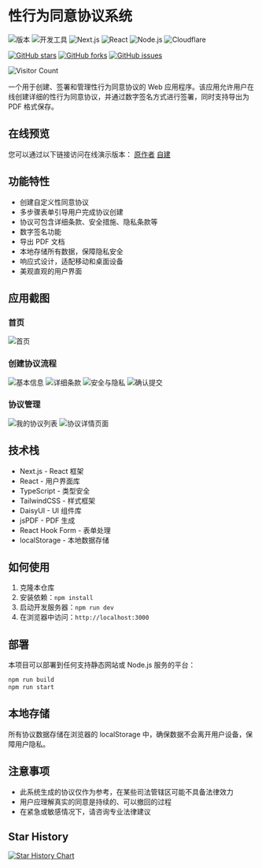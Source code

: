 # 性行为同意协议系统

![版本](https://img.shields.io/badge/版本-1.1.0-blue) ![开发工具](https://img.shields.io/badge/IDE-VSCode-green) ![Next.js](https://img.shields.io/badge/Next.js-13.0+-brightgreen) ![React](https://img.shields.io/badge/React-18.0+-orange) ![Node.js](https://img.shields.io/badge/Node.js-18.0+-success) ![Cloudflare](https://img.shields.io/badge/部署-Cloudflare-orange)

[![GitHub stars](https://img.shields.io/github/stars/123xiao/sex-agreement-app)](https://github.com/123xiao/sex-agreement-app/stargazers)
[![GitHub forks](https://img.shields.io/github/forks/123xiao/sex-agreement-app)](https://github.com/123xiao/sex-agreement-app/network/members)
[![GitHub issues](https://img.shields.io/github/issues/123xiao/sex-agreement-app)](https://github.com/123xiao/sex-agreement-app/issues)

![Visitor Count](https://profile-counter.glitch.me/123xiao-sex-agreement-app/count.svg)

一个用于创建、签署和管理性行为同意协议的 Web 应用程序。该应用允许用户在线创建详细的性行为同意协议，并通过数字签名方式进行签署，同时支持导出为 PDF 格式保存。

## 在线预览

您可以通过以下链接访问在线演示版本：
[原作者](https://001.123408.xyz/) [自建](https://intimate-agree.vercel.app)

## 功能特性

- 创建自定义性同意协议
- 多步骤表单引导用户完成协议创建
- 协议可包含详细条款、安全措施、隐私条款等
- 数字签名功能
- 导出 PDF 文档
- 本地存储所有数据，保障隐私安全
- 响应式设计，适配移动和桌面设备
- 美观直观的用户界面

## 应用截图

### 首页

![首页](./images/首页.png)

### 创建协议流程

![基本信息](./images/创建协议-基本信息.png)
![详细条款](./images/创建协议-详细条款.png)
![安全与隐私](./images/创建协议-安全与隐私.png)
![确认提交](./images/创建协议-确认提交.png)

### 协议管理

![我的协议列表](./images/我的协议列表.png)
![协议详情页面](./images/协议详情页面.png)

## 技术栈

- Next.js - React 框架
- React - 用户界面库
- TypeScript - 类型安全
- TailwindCSS - 样式框架
- DaisyUI - UI 组件库
- jsPDF - PDF 生成
- React Hook Form - 表单处理
- localStorage - 本地数据存储

## 如何使用

1. 克隆本仓库
2. 安装依赖：`npm install`
3. 启动开发服务器：`npm run dev`
4. 在浏览器中访问：`http://localhost:3000`

## 部署

本项目可以部署到任何支持静态网站或 Node.js 服务的平台：

```bash
npm run build
npm run start
```

## 本地存储

所有协议数据存储在浏览器的 localStorage 中，确保数据不会离开用户设备，保障用户隐私。

## 注意事项

- 此系统生成的协议仅作为参考，在某些司法管辖区可能不具备法律效力
- 用户应理解真实的同意是持续的、可以撤回的过程
- 在紧急或敏感情况下，请咨询专业法律建议

## Star History

[![Star History Chart](https://api.star-history.com/svg?repos=123xiao/sex-agreement-app&type=Date)](https://www.star-history.com/#123xiao/sex-agreement-app&Date)
